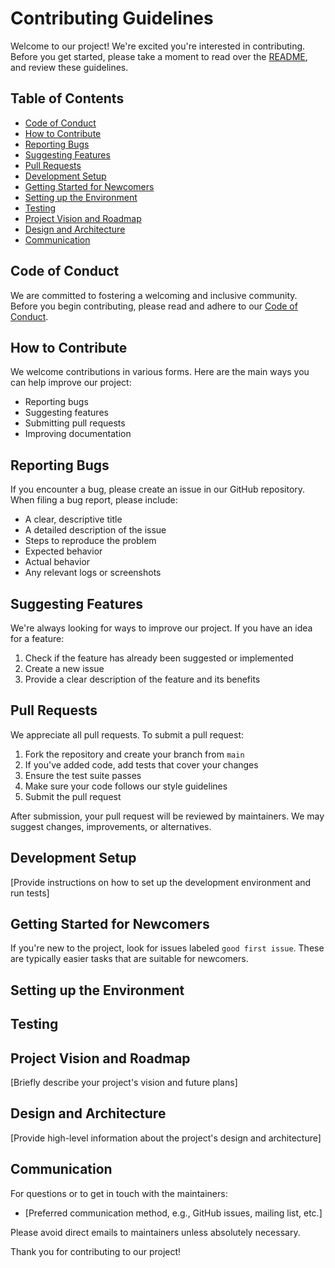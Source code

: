 # Contributing Guidelines

Welcome to our project! We're excited you're interested in contributing. Before you get started, please take a moment to read over the [README](README.md), and review these guidelines.

## Table of Contents
- [Code of Conduct](#code-of-conduct)
- [How to Contribute](#how-to-contribute)
- [Reporting Bugs](#reporting-bugs)
- [Suggesting Features](#suggesting-features)
- [Pull Requests](#pull-requests)
- [Development Setup](#development-setup)
- [Getting Started for Newcomers](#getting-started-for-newcomers)
- [Setting up the Environment](#setting-up-the-environment)
- [Testing](#testing)
- [Project Vision and Roadmap](#project-vision-and-roadmap)
- [Design and Architecture](#design-and-architecture)
- [Communication](#communication)

## Code of Conduct

We are committed to fostering a welcoming and inclusive community. Before you begin contributing, please read and adhere to our [Code of Conduct](CODE_OF_CONDUCT.md).

## How to Contribute

We welcome contributions in various forms. Here are the main ways you can help improve our project:

- Reporting bugs
- Suggesting features
- Submitting pull requests
- Improving documentation

## Reporting Bugs

If you encounter a bug, please create an issue in our GitHub repository. When filing a bug report, please include:

- A clear, descriptive title
- A detailed description of the issue
- Steps to reproduce the problem
- Expected behavior
- Actual behavior
- Any relevant logs or screenshots

## Suggesting Features

We're always looking for ways to improve our project. If you have an idea for a feature:

1. Check if the feature has already been suggested or implemented
2. Create a new issue
3. Provide a clear description of the feature and its benefits

## Pull Requests

We appreciate all pull requests. To submit a pull request:

1. Fork the repository and create your branch from `main`
2. If you've added code, add tests that cover your changes
3. Ensure the test suite passes
4. Make sure your code follows our style guidelines
5. Submit the pull request

After submission, your pull request will be reviewed by maintainers. We may suggest changes, improvements, or alternatives.

## Development Setup

[Provide instructions on how to set up the development environment and run tests]

## Getting Started for Newcomers

If you're new to the project, look for issues labeled `good first issue`. These are typically easier tasks that are suitable for newcomers.

## Setting up the Environment


## Testing


## Project Vision and Roadmap

[Briefly describe your project's vision and future plans]

## Design and Architecture

[Provide high-level information about the project's design and architecture]


## Communication

For questions or to get in touch with the maintainers:

- [Preferred communication method, e.g., GitHub issues, mailing list, etc.]

Please avoid direct emails to maintainers unless absolutely necessary.

Thank you for contributing to our project!
